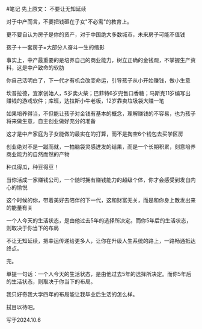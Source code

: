 #笔记 
先上原文：
不要让无知延续

对于中产而言，不要把钱砸在子女"不必需"的教育上。

更不要自认为房子是你的资产，对于中国绝大多数城市，未来房子可能不值钱

孩子＋一套房子=大部分人奋斗一生的缩影

事实上，中产最重要的是培养自己的商业能力，树立正确的金钱观，不掌握生产资料，这是中产致命的软肋

你自己活明白了，下一代才有机会改变命运，引导孩子从小开始赚钱，做小生意

坎普拉德，宜家创始人，5岁卖火柴；巴菲特6岁兜售口香糖；马斯克11岁编写出赚钱的游戏软件；库班，达拉斯小牛老板，12岁靠卖垃圾袋大赚一笔

如果培养得当，不但能让孩子对金钱有基本的概念，理解赚钱的不容易，也为孩子将来做生意，自主创业做好充分的准备

这才是中产家庭为子女能做的最实在的打算，而不是掏空6个钱包去买学区房

创业绝对不是一蹴而就，一拍脑袋灵感迸发的结果，而是一个长期积累，刻意培养商业能力的自然而然的产物

种瓜得瓜，种豆得豆！

当你活成一家赚钱公司，一个随时拥有赚钱能力的超级个体，你才会感受到发自内心的愉悦

这个时候的你，带着美好去陪伴的下一代，这和财富无关，而是和你身上散发出来的能量有关

一个人今天的生活状态，是由他过去5年的选择所决定。而你5年后的生活状态，则取决于你当下的布局

不让无知延续，把幸运传递给更多人，让你在升级人生系统的路上，一路畅通抵达终点。

完。

单提一句话：一个人今天的生活状态，是由他过去5年的选择所决定。而你5年后的生活状态，则取决于你当下的布局。

我只好奇我大学四年的布局能让我毕业后生活的怎么样。

拭目以待吧。

写于2024.10.6